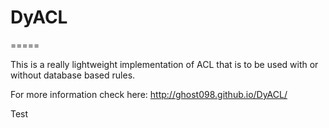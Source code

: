 # DyACL
=====

This is a really lightweight implementation of ACL that is to be used with or without database
based rules.

For more information check here: http://ghost098.github.io/DyACL/

Test
